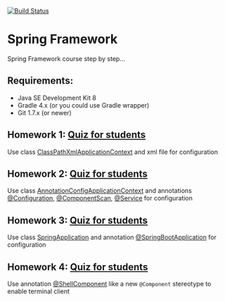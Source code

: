 [![Build Status](https://travis-ci.com/DmitriySh/spring-microservices-course.svg?branch=master)](https://travis-ci.com/DmitriySh/spring-microservices-course)



Spring Framework
=======


Spring Framework course step by step...

## Requirements:

  * Java SE Development Kit 8  
  * Gradle 4.x (or you could use Gradle wrapper)   
  * Git 1.7.x (or newer) 

## Homework 1: [Quiz for students](https://github.com/DmitriySh/spring-microservices-course/tree/master/01-spring-xml)
Use class [ClassPathXmlApplicationContext](https://docs.spring.io/spring/docs/5.0.x/javadoc-api/org/springframework/context/support/ClassPathXmlApplicationContext.html) 
and xml file for configuration

## Homework 2: [Quiz for students](https://github.com/DmitriySh/spring-microservices-course/tree/master/02-spring-annotation)
Use class [AnnotationConfigApplicationContext](https://docs.spring.io/spring/docs/5.0.x/javadoc-api/org/springframework/context/annotation/AnnotationConfigApplicationContext.html) 
and annotations [@Configuration](https://docs.spring.io/spring/docs/5.0.x/javadoc-api/org/springframework/context/annotation/Configuration.html), 
[@ComponentScan](https://docs.spring.io/spring/docs/5.0.x/javadoc-api/org/springframework/context/annotation/ComponentScan.html), 
[@Service](https://docs.spring.io/spring/docs/5.0.x/javadoc-api/org/springframework/stereotype/Service.html)
for configuration

## Homework 3: [Quiz for students](https://github.com/DmitriySh/spring-microservices-course/tree/master/03-spring-boot-start)
Use class [SpringApplication](https://docs.spring.io/spring-boot/docs/2.0.x/reference/html/boot-features-spring-application.html) and annotation [@SpringBootApplication](https://docs.spring.io/spring-boot/docs/2.0.x/reference/html/using-boot-using-springbootapplication-annotation.html) for configuration

## Homework 4: [Quiz for students](https://github.com/DmitriySh/spring-microservices-course/tree/feature/04-spring-shell/04-spring-shell)
Use annotation [@ShellComponent](https://docs.spring.io/spring-shell/docs/2.0.x/api/org/springframework/shell/standard/ShellComponent.html) like a new `@Component` stereotype to enable terminal client

